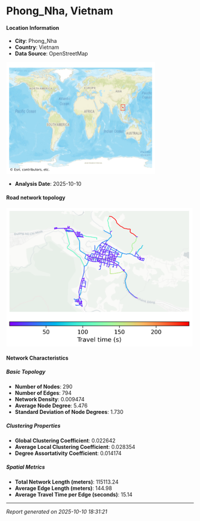 # Phong_Nha, Vietnam

#### Location Information

- **City**: Phong_Nha
- **Country**: Vietnam
- **Data Source**: OpenStreetMap
<img src="Phong_Nha_location.png" alt="Phong_Nha Location Map" width="400" />

- **Analysis Date**: 2025-10-10

#### Road network topology

<img src="Phong_Nha_network_map.png" alt="Phong_Nha Road Network Map" width="500"/>

#### Network Characteristics

##### Basic Topology

- **Number of Nodes**: 290
- **Number of Edges**: 794
- **Network Density**: 0.009474
- **Average Node Degree**: 5.476
- **Standard Deviation of Node Degrees**: 1.730

##### Clustering Properties

- **Global Clustering Coefficient**: 0.022642
- **Average Local Clustering Coefficient**: 0.028354
- **Degree Assortativity Coefficient**: 0.014174

##### Spatial Metrics

- **Total Network Length (meters)**: 115113.24
- **Average Edge Length (meters)**: 144.98
- **Average Travel Time per Edge (seconds)**: 15.14

---
*Report generated on 2025-10-10 18:31:21*
